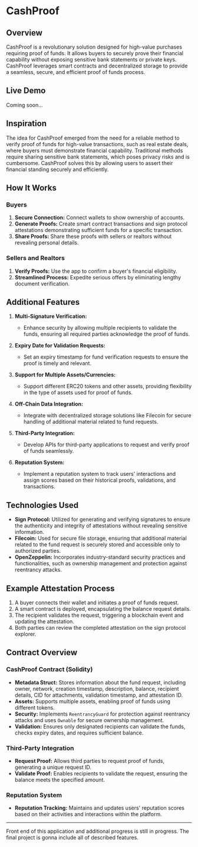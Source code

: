 # CashProof

## Overview

CashProof is a revolutionary solution designed for high-value purchases requiring proof of funds. It allows buyers to securely prove their financial capability without exposing sensitive bank statements or private keys. CashProof leverages smart contracts and decentralized storage to provide a seamless, secure, and efficient proof of funds process.

## Live Demo

Coming soon...

## Inspiration

The idea for CashProof emerged from the need for a reliable method to verify proof of funds for high-value transactions, such as real estate deals, where buyers must demonstrate financial capability. Traditional methods require sharing sensitive bank statements, which poses privacy risks and is cumbersome. CashProof solves this by allowing users to assert their financial standing securely and efficiently.

## How It Works

### Buyers

1. **Secure Connection:** Connect wallets to show ownership of accounts.
2. **Generate Proofs:** Create smart contract transactions and sign protocol attestations demonstrating sufficient funds for a specific transaction.
3. **Share Proofs:** Share these proofs with sellers or realtors without revealing personal details.

### Sellers and Realtors

1. **Verify Proofs:** Use the app to confirm a buyer's financial eligibility.
2. **Streamlined Process:** Expedite serious offers by eliminating lengthy document verification.

## Additional Features

1. **Multi-Signature Verification:**

   - Enhance security by allowing multiple recipients to validate the funds, ensuring all required parties acknowledge the proof of funds.

2. **Expiry Date for Validation Requests:**

   - Set an expiry timestamp for fund verification requests to ensure the proof is timely and relevant.

3. **Support for Multiple Assets/Currencies:**

   - Support different ERC20 tokens and other assets, providing flexibility in the type of assets used for proof of funds.

4. **Off-Chain Data Integration:**

   - Integrate with decentralized storage solutions like Filecoin for secure handling of additional material related to fund requests.

5. **Third-Party Integration:**

   - Develop APIs for third-party applications to request and verify proof of funds seamlessly.

6. **Reputation System:**
   - Implement a reputation system to track users' interactions and assign scores based on their historical proofs, validations, and transactions.

## Technologies Used

- **Sign Protocol:** Utilized for generating and verifying signatures to ensure the authenticity and integrity of attestations without revealing sensitive information.
- **Filecoin:** Used for secure file storage, ensuring that additional material related to the fund request is securely stored and accessible only to authorized parties.
- **OpenZeppelin:** Incorporates industry-standard security practices and functionalities, such as ownership management and protection against reentrancy attacks.

## Example Attestation Process

1. A buyer connects their wallet and initiates a proof of funds request.
2. A smart contract is deployed, encapsulating the balance request details.
3. The recipient validates the request, triggering a blockchain event and updating the attestation.
4. Both parties can review the completed attestation on the sign protocol explorer.

## Contract Overview

### CashProof Contract (Solidity)

- **Metadata Struct:** Stores information about the fund request, including owner, network, creation timestamp, description, balance, recipient details, CID for attachments, validation timestamp, and attestation ID.
- **Assets:** Supports multiple assets, enabling proof of funds using different tokens.
- **Security:** Implements `ReentrancyGuard` for protection against reentrancy attacks and uses `Ownable` for secure ownership management.
- **Validation:** Ensures only designated recipients can validate the funds, checks expiry dates, and requires sufficient balance.

### Third-Party Integration

- **Request Proof:** Allows third parties to request proof of funds, generating a unique request ID.
- **Validate Proof:** Enables recipients to validate the request, ensuring the balance meets the specified amount.

### Reputation System

- **Reputation Tracking:** Maintains and updates users' reputation scores based on their activities and interactions within the platform.

---

Front end of this application and additional progress is still in progress. The final project is gonna include all of described features.
